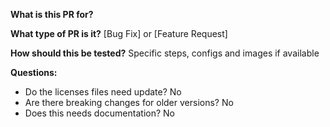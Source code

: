 **What is this PR for?**

**What type of PR is it?**
[Bug Fix] or [Feature Request]

**How should this be tested?**
Specific steps, configs and images if available

**Questions:**
* Do the licenses files need update? No
* Are there breaking changes for older versions? No
* Does this needs documentation? No
